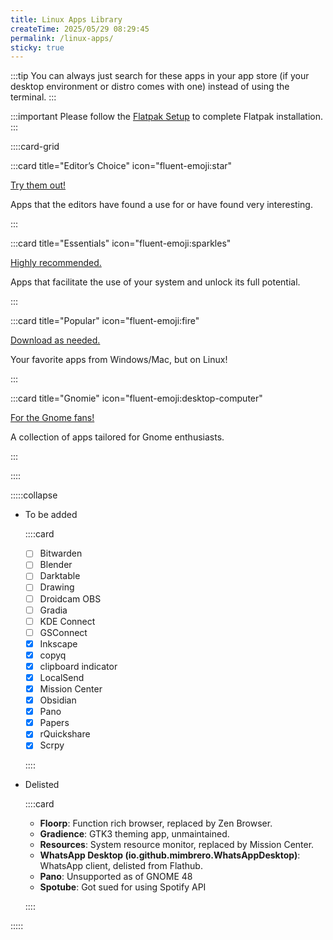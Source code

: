 ```yaml
---
title: Linux Apps Library
createTime: 2025/05/29 08:29:45
permalink: /linux-apps/
sticky: true
---
```


:::tip You can always just search for these apps in your app store (if your desktop environment or distro comes with one) instead of using the terminal.
:::

:::important Please follow the [Flatpak Setup](/tuxies-wiki/introduction/flatpak-setup/) to complete Flatpak installation.
:::

::::card-grid

:::card title="Editor’s Choice" icon="fluent-emoji:star"

[Try them out!](./editors-choice.md)

Apps that the editors have found a use for or have found very interesting.

:::

:::card title="Essentials" icon="fluent-emoji:sparkles"

[Highly recommended.](./essentials.md)

Apps that facilitate the use of your system and unlock its full potential.

:::

:::card title="Popular" icon="fluent-emoji:fire"

[Download as needed.](./popular.md)

Your favorite apps from Windows/Mac, but on Linux!

:::

:::card title="Gnomie" icon="fluent-emoji:desktop-computer"

[For the Gnome fans!](./gnomie.md)

A collection of apps tailored for Gnome enthusiasts.

:::

::::

:::::collapse

- To be added

  ::::card

  - [ ] Bitwarden
  - [ ] Blender
  - [ ] Darktable
  - [ ] Drawing
  - [ ] Droidcam OBS
  - [ ] Gradia
  - [ ] KDE Connect
  - [ ] GSConnect
  - [x] Inkscape
  - [x] copyq
  - [x] clipboard indicator
  - [x] LocalSend
  - [x] Mission Center
  - [x] Obsidian
  - [x] Pano
  - [x] Papers
  - [x] rQuickshare
  - [x] Scrpy

  ::::

- Delisted

  ::::card

  - **Floorp**: Function rich browser, replaced by Zen Browser.
  - **Gradience**: GTK3 theming app, unmaintained.
  - **Resources**: System resource monitor, replaced by Mission Center.
  - **WhatsApp Desktop (io.github.mimbrero.WhatsAppDesktop)**: WhatsApp client, delisted from Flathub.
  - **Pano**: Unsupported as of GNOME 48
  - **Spotube**: Got sued for using Spotify API

  ::::

:::::
